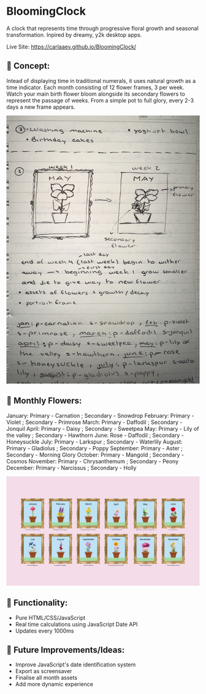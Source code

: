 # BloomingClock
A clock that represents time through progressive floral growth and seasonal transformation.​ Inpired by dreamy, y2k desktop apps.

Live Site: https://carlaaev.github.io/BloomingClock/

## 🌷 Concept:
Intead of displaying time in traditional numerals, it uses natural growth as a time indicator. Each month consisting of 12 flower frames, 3 per week. Watch your main birth flower bloom alongside its secondary flowers to represent the passage of weeks. From a simple pot to full glory, every 2-3 days a new frame appears.

![Sketch](sketches/photo2.jpg)

## 🌿 Monthly Flowers:
January: Primary - Carnation ; Secondary - Snowdrop
February: Primary - Violet ; Secondary - Primrose
March: Primary - Daffodil ; Secondary - Jonquil
April: Primary - Daisy ; Secondary - Sweetpea
May: Primary - Lily of the valley ; Secondary - Hawthorn
June: Rose - Daffodil ; Secondary - Honeysuckle
July: Primary - Larkspur ; Secondary - Waterlily
August: Primary - Gladiolus ; Secondary - Poppy
September: Primary - Aster ; Secondary - Morning Glory
October: Primary - Mangold ; Secondary - Cosmos
November: Primary - Chrysanthemum ; Secondary - Peony
December: Primary - Narcissus ; Secondary - Holly

![Visual Layout](sketches/Board.jpg)

## 🌺 Functionality:
- Pure HTML/CSS/JavaScript
- Real time calculations using JavaScript Date API
- Updates every 1000ms


## 🍃 Future Improvements/Ideas:
- Improve JavaScript's date identification system
- Export as screensaver
- Finalise all month assets
- Add more dynamic experience

